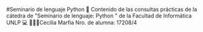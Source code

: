#Seminario de lenguaje Python  🐍
Contenido de las consultas prácticas de la cátedra de "Seminario de lenguaje: Python " de la Facultad de Informática UNLP 💻
👩🏻‍💻Cecilia Marfia
Nro. de alumna: 17208/4
